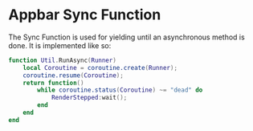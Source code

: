 Appbar Sync Function
===
The Sync Function is used for yielding until an asynchronous method is done.
It is implemented like so:

```lua
function Util.RunAsync(Runner)
	local Coroutine = coroutine.create(Runner);
	coroutine.resume(Coroutine);
	return function()
		while coroutine.status(Coroutine) ~= "dead" do
			RenderStepped:wait();
		end
	end
end
```